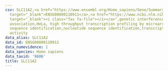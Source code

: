 ```yaml
---
csv: SLC11A2,<a href="https://www.ensembl.org/Homo_sapiens/Gene/Summary?db=core;g=ENSG00000110911"
  target="_blank">ENSG00000110911</a>,<a href="https://www.ncbi.nlm.nih.gov/pubmed/17216044"
  target="_blank"><i class="fas fa-file"></i></a>",genetic interference,functional
  association,HeLa, high throughput transcription profiling by microarray,nucleotide
  sequence identification,nucleotide sequence identification,transcriptional regulation,down-regulates
  activity
data_alias: SLC11A2
data_id: ENSG00000110911
data_numevidence: 1
data_species: Homo sapiens
data_taxid: '9606'
title: SLC11A2
---
```

